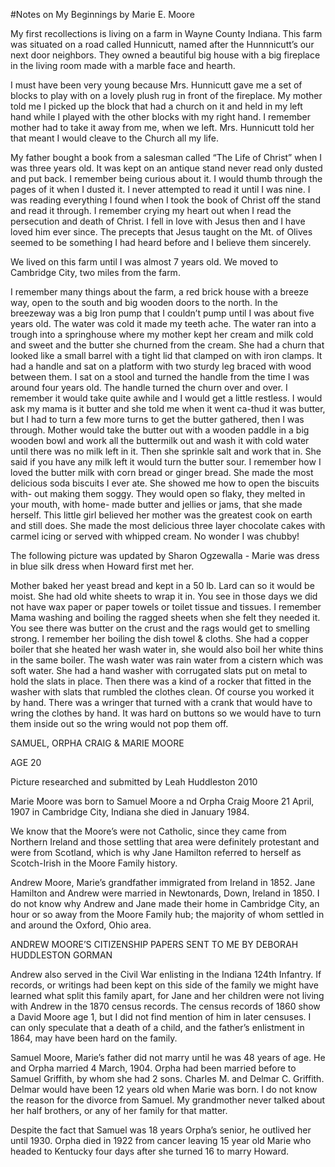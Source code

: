 #Notes on My Beginnings by Marie E. Moore

My first recollections is living on a farm in Wayne County Indiana. This farm was situated on a road called Hunnicutt, named after the Hunnnicutt’s our next door neighbors. They owned a beautiful big house with a big fireplace in the living room made with a marble face and hearth.

I must have been very young because Mrs. Hunnicutt gave me a set of blocks to play with on a lovely plush rug in front of the fireplace. My mother told me I picked up the block that had a church on it and held in my left hand while I played with the other blocks with my right hand. I remember mother had to take it away from me, when we left.	Mrs. Hunnicutt told her that meant I would cleave to the Church all my life.

My father bought a book from a salesman called “The Life of Christ” when I was three years old.	It was kept on an
antique stand never read only dusted and put back. I remember being curious about it. I would thumb
through the pages of it when I dusted it. I never attempted to read it until I was nine. I was reading everything I found when I took the book of Christ off the stand and read it through. I remember crying my heart out when I read the persecution and death of Christ. I fell in love with Jesus then and I have loved him ever since. The precepts that Jesus taught on the Mt. of Olives seemed to be something I had heard before and I believe them sincerely.

We lived on this farm until I was almost 7 years old. We moved to Cambridge City, two miles from the farm.

I remember many things about the farm, a red brick house with a breeze way, open to the south and big wooden doors to the north. In the breezeway was a big Iron pump that I couldn’t pump until I was about five years old. The water was cold it made my teeth ache. The water ran into a trough into a springhouse where my mother kept her cream and milk cold and sweet and the butter she churned from the cream. She had a churn that looked like a small barrel with a tight lid that clamped on with iron clamps. It had a handle and sat on a platform with two sturdy leg braced with wood between them. I sat on a stool and turned the handle from the time I was around four years old. The handle turned the churn over and over. I remember it would take quite awhile and I would get a little restless. I would ask my mama is it butter and she told me when it went ca-thud it was butter, but I had to turn a few more turns to get the butter gathered, then I was through. Mother would take the butter out with a wooden paddle in a big wooden bowl and work all the buttermilk out and wash it with cold water until there was no milk left in it. Then she sprinkle salt and work that in. She said if you have any milk left it would turn the butter sour. I remember how I loved the butter milk with corn bread or ginger bread. She made the most delicious soda biscuits I ever ate. She showed me how to open the biscuits with- out making them soggy. They would open so flaky, they melted in your mouth, with home- made butter and jellies or jams, that she made herself. This little girl believed her mother was the greatest cook on earth and still does. She made the most delicious three layer chocolate cakes with carmel icing or served with whipped cream. No wonder I was chubby!

The following picture was updated by Sharon Ogzewalla - Marie was dress in blue silk dress when Howard first met her.  

Mother baked her yeast bread and kept in a 50 lb. Lard can so it would be moist. She had old white sheets to wrap it in. You see in those days we did not have wax paper or paper towels or toilet tissue and tissues.	I remember Mama washing and boiling the ragged sheets when she felt they needed it. You see there was butter on the crust and the rags would get to smelling strong. I remember her boiling the dish towel & cloths. She had a copper boiler that she heated her wash water in, she would also boil her white thins in the same boiler. The wash water was rain water from a cistern which was soft water. She had a hand washer with corrugated slats put on metal to hold the slats in place. Then there was a kind of a rocker that fitted in the washer with slats that rumbled the clothes clean. Of course you worked it by hand. There was a wringer that turned with a crank that would have to wring the clothes by hand. It was hard on buttons so we would have to turn them inside out so the wring would not pop them off.


 


SAMUEL, ORPHA CRAIG & MARIE MOORE

AGE 20

 

Picture researched and submitted by Leah Huddleston 2010

 
Marie Moore was born to Samuel Moore a nd Orpha Craig Moore 21 April, 1907 in Cambridge City, Indiana she died in January 1984.

We know that the Moore’s were not Catholic, since they came from Northern Ireland and those settling that area were definitely protestant and were from Scotland, which is why Jane Hamilton referred to herself as Scotch-Irish in the Moore Family history.

Andrew Moore, Marie’s grandfather immigrated from Ireland in 1852. Jane Hamilton and Andrew were married in Newtonards, Down, Ireland in 1850. I do not know why Andrew and Jane made their home in Cambridge City, an hour or so away from the Moore Family hub; the majority of whom settled in and around the Oxford, Ohio area.
 
 
ANDREW MOORE’S CITIZENSHIP PAPERS SENT TO ME BY DEBORAH HUDDLESTON GORMAN


Andrew also served in the Civil War enlisting in the Indiana 124th Infantry.	If records, or writings had been kept on this side of the family we might have learned what split this family apart, for Jane and her children were not living with Andrew in the 1870 census records. The census records of 1860 show a David Moore age 1, but I did not find mention of him in later censuses.	I can only speculate that a death of a child, and the father’s enlistment in 1864, may have been hard on the family.

Samuel Moore, Marie’s father did not marry until he was 48 years of age. He and Orpha married 4 March, 1904. Orpha had been married before to Samuel Griffith, by whom she had 2 sons. Charles M. and Delmar C. Griffith. Delmar would have been 12 years old when Marie was born. I do not know the reason for the divorce from Samuel. My grandmother never talked about her half brothers, or any of her family for that matter.

Despite the fact that Samuel was 18 years Orpha’s senior, he outlived her until 1930. Orpha died in 1922 from cancer leaving 15 year old Marie who headed to Kentucky four days after she turned 16 to marry Howard.
